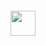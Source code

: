<div align="center">
	<br>
	<br>
	<br>
	<br>
	<picture >
	  <source srcset="https://github.githubassets.com/images/mona-loading-dark.gif" media="(prefers-color-scheme: dark)">
	  <img src="https://github.githubassets.com/images/mona-loading.gif" width="40" height="40">
	</picture>
	<br>
	<br>
	<br>
	<br>
</div>
